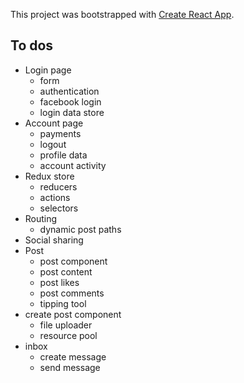 This project was bootstrapped with [Create React App](https://github.com/facebook/create-react-app).

## To dos

* Login page
  + form
  + authentication
  + facebook login
  + login data store
* Account page
  + payments
  + logout
  + profile data
  + account activity
* Redux store
  + reducers
  + actions
  + selectors
* Routing
  + dynamic post paths
* Social sharing
* Post
  + post component
  + post content
  + post likes
  + post comments
  + tipping tool
* create post component
  + file uploader
  + resource pool
* inbox
  + create message
  + send message
